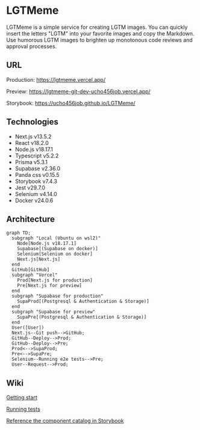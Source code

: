 # LGTMeme
LGTMeme is a simple service for creating LGTM images. You can quickly insert the letters "LGTM" into your favorite images and copy the Markdown. Use humorous LGTM images to brighten up monotonous code reviews and approval processes.

## URL

Production: https://lgtmeme.vercel.app/

Preview: https://lgtmeme-git-dev-ucho456job.vercel.app/

Storybook: https://ucho456job.github.io/LGTMeme/

## Technologies

- Next.js v13.5.2
- React v18.2.0
- Node.js v18.17.1
- Typescript v5.2.2
- Prisma v5.3.1
- Supabase v2.36.0
- Panda css v0.15.5
- Storybook v7.4.3
- Jest v29.7.0
- Selenium v4.14.0
- Docker v24.0.6

## Architecture

```mermaid
graph TD;
  subgraph "Local (Ubuntu on wsl2)"
    Node[Node.js v18.17.1]
    Supabase[(Supabase on docker)]
    Selenium[Selenium on docker]
    Next.js[Next.js]
  end
  GitHub[GitHub]
  subgraph "Vercel"
    Prod[Next.js for production]
    Pre[Next.js for preview]
  end
  subgraph "Supabase for production"
    SupaProd[(Postgresql & Authentication & Storage)]
  end
  subgraph "Supabase for preview"
    SupaPre[(Postgresql & Authentication & Storage)]
  end
  User([User])
  Next.js--Git push-->GitHub;
  GitHub--Deploy-->Prod;
  GitHub--Deploy-->Pre;
  Prod<-->SupaProd;
  Pre<-->SupaPre;
  Selenium--Running e2e tests-->Pre;
  User--Request-->Prod;
```

## Wiki

[Getting start](https://github.com/ucho456job/LGTMeme/wiki/Getting-start)

[Running tests](https://github.com/ucho456job/LGTMeme/wiki/Running-tests)

[Reference the component catalog in Storybook](https://github.com/ucho456job/LGTMeme/wiki/Reference-the-component-catalog-in-Storybook)
